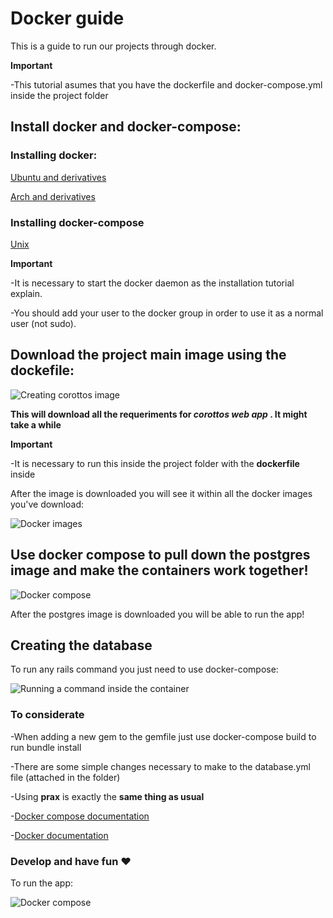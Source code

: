 # Docker guide
This is a guide to run our projects through docker. 

**Important**

-This tutorial asumes that you have the dockerfile and docker-compose.yml inside the project folder

## Install docker and docker-compose:

### Installing docker:

[Ubuntu and derivatives](https://docs.docker.com/engine/installation/linux/ubuntulinux/)

[Arch and derivatives](https://docs.docker.com/engine/installation/linux/archlinux/)

### Installing docker-compose

[Unix](https://docs.docker.com/compose/install/)

**Important**

-It is necessary to start the docker daemon as the installation tutorial explain.

-You should add your user to the docker group in order to use it as a normal user (not sudo).

## Download the project main image using the dockefile:

![Creating corottos image](https://github.com/kevteg/nokoarts-docker-guide/blob/master/images/Screenshot_20160527_225326.png?raw=true)

**This will download all the requeriments for _corottos web app_ . It might take a while**

**Important**

-It is necessary to run this inside the project folder with the **dockerfile** inside

After the image is downloaded you will see it within all the docker images you've download:

![Docker images](https://raw.githubusercontent.com/kevteg/nokoarts-docker-guide/master/images/Screenshot_20160527_231731.png)

## Use docker compose to pull down the postgres image and make the containers work together!

![Docker compose](https://raw.githubusercontent.com/kevteg/nokoarts-docker-guide/master/images/Screenshot_20160528_004529.png)

After the postgres image is downloaded you will be able to run the app!

## Creating the database

To run any rails command you just need to use docker-compose:

![Running a command inside the container](https://github.com/kevteg/nokoarts-docker-guide/blob/master/images/Screenshot_20160528_005842.png?raw=true)

### To considerate

-When adding a new gem to the gemfile just use docker-compose build to run bundle install

-There are some simple changes necessary to make to the database.yml file (attached in the folder)

-Using **prax** is exactly the **same thing as usual**

-[Docker compose documentation](https://docs.docker.com/compose/)

-[Docker documentation](https://docs.docker.com/engine/quickstart/)

### Develop and have fun ♥

To run the app:

![Docker compose](https://raw.githubusercontent.com/kevteg/nokoarts-docker-guide/master/images/Screenshot_20160528_004529.png)

